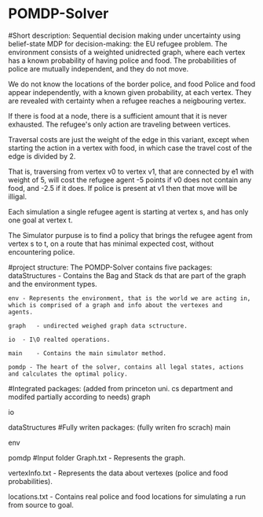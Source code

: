 # POMDP-Solver

#Short description:
  Sequential decision making under uncertainty using belief-state MDP for decision-making: the EU refugee problem.
  The environment consists of a weighted unidrected graph, where each vertex has a known probability of having police and food.
  The probabilities of police are mutually independent, and they do not move.
  
  We do not know the locations of the border police, and food Police and food appear independently, with a known given probability, at   each vertex. They are revealed with certainty when a refugee reaches a neigbouring vertex.
  
  If there is food at a node, there is a sufficient amount that it is never exhausted. The refugee's only action are traveling between   vertices. 
  
  Traversal costs are just the weight of the edge in this variant, except when starting the action in a vertex with food, in which case   the travel cost of the edge is divided by 2. 
  
  That is, traversing from vertex v0 to vertex v1, that are connected by e1 with weight of 5, will cost the refugee agent -5 points if   v0 does not contain any food, and -2.5 if it does. If police is present at v1 then that move will be illigal.
  
  Each simulation a single refugee agent is starting at vertex s, and has only one goal at vertex t.
  
  The Simulator purpuse is to find a policy that brings the refugee agent from vertex s to t, on a route that has minimal expected       cost, without encountering police.

#project structure:
  The POMDP-Solver contains five packages:
    dataStructures	- Contains the Bag and Stack ds that are part of the graph and the environment types.
    
    env - Represents the environment, that is the world we are acting in, which is comprised of a graph and info about the vertexes and           agents.
    
    graph	- undirected weighed graph data sctructure.
    
    io	- I\O realted operations.
    
    main	- Contains the main simulator method.
    
    pomdp - The heart of the solver, contains all legal states, actions and calculates the optimal policy.

#Integrated packages: (added from princeton uni. cs department and modifed partially according to needs)
  graph
  
  io
  
  dataStructures
#Fully writen packages: (fully writen fro scrach)
  main
  
  env
  
  pomdp
#Input folder
  Graph.txt - Represents the graph.
  
  vertexInfo.txt - Represents the data about vertexes (police and food probabilities).
  
  locations.txt - Contains real police and food locations for simulating a run from source to goal.
  

